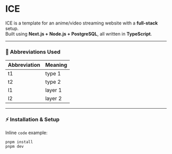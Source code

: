 # ICE  

ICE is a template for an anime/video streaming website with a **full-stack** setup.  
Built using **Next.js + Node.js + PostgreSQL**, all written in **TypeScript**.  

---

### 📖 Abbreviations Used

| Abbreviation | Meaning  |
|--------------|----------|
| t1           | type 1   |
| t2           | type 2   |
| l1           | layer 1  |
| l2           | layer 2  |

---

### ⚡ Installation & Setup

Inline `code` example:  

```bash
pnpm install
pnpm dev
```